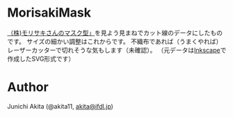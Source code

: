 # MorisakiMask

[（株)モリサキさんのマスク型」](https://l-w.jp/blog20200312/)を見よう見まねでカット線のデータにしたものです。
サイズの細かい調整はこれからです。
不織布であれば（うまくやれば）レーザーカッターで切れそうな気もします（未確認）。
（元データは[Inkscape](https://inkscape.org/)で作成したSVG形式です）

# Author

Junichi Akita (@akita11, akita@ifdl.jp)
